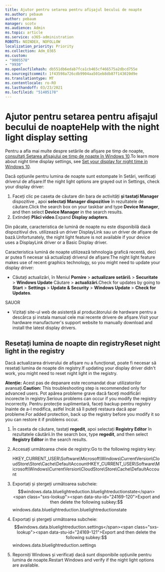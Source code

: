 ```yaml
---
title: Ajutor pentru setarea pentru afișajul becului de noapte
ms.author: pebaum
author: pebaum
manager: scotv
ms.audience: Admin
ms.topic: article
ms.service: o365-administration
ROBOTS: NOINDEX, NOFOLLOW
localization_priority: Priority
ms.collection: Adm_O365
ms.custom:
- "9005578"
- "9930"
ms.openlocfilehash: db551db6edab7fca1cb465cf466575a2dbcd755e
ms.sourcegitcommit: 1f43598a726cdb9904aa501eb8db87f143020d9e
ms.translationtype: MT
ms.contentlocale: ro-RO
ms.lasthandoff: 03/23/2021
ms.locfileid: "51405178"
---
```

# <a name="help-with-the-night-light-display-setting"></a><span data-ttu-id="24169-102">Ajutor pentru setarea pentru afișajul becului de noapte</span><span class="sxs-lookup"><span data-stu-id="24169-102">Help with the night light display setting</span></span>

<span data-ttu-id="24169-103">Pentru a afla mai multe despre setările de afișare pe timp de noapte, [consultați Setarea afișajului pe timp de noapte în Windows 10](https://support.microsoft.com/windows/set-your-display-for-night-time-in-windows-10-18fe903a-e0a1-8326-4c68-fd23d7aaf136).</span><span class="sxs-lookup"><span data-stu-id="24169-103">To learn more about night time display settings, see [Set your display for night time in Windows 10](https://support.microsoft.com/windows/set-your-display-for-night-time-in-windows-10-18fe903a-e0a1-8326-4c68-fd23d7aaf136).</span></span>

<span data-ttu-id="24169-104">Dacă opțiunile pentru lumina de noapte sunt estompate în Setări, verificați driverul de afișare:</span><span class="sxs-lookup"><span data-stu-id="24169-104">If the night light options are grayed out in Settings, check your display driver:</span></span> 

1. <span data-ttu-id="24169-105">Faceți clic pe caseta de căutare din bara de activități **și tastați Manager** dispozitive , apoi **selectați Manager dispozitive** în rezultatele de căutare.</span><span class="sxs-lookup"><span data-stu-id="24169-105">Click the search box on your taskbar and type **Device Manager**, and then select **Device Manager** in the search results.</span></span>
1. <span data-ttu-id="24169-106">Extindeți **Plăci video**.</span><span class="sxs-lookup"><span data-stu-id="24169-106">Expand **Display adapters**.</span></span> 

<span data-ttu-id="24169-107">Din păcate, caracteristica de lumină de noapte nu este disponibilă dacă dispozitivul dvs. utilizează un driver DisplayLink sau un driver de afișare de bază.</span><span class="sxs-lookup"><span data-stu-id="24169-107">Unfortunately, the night light feature is not available if your device uses a DisplayLink driver or a Basic Display driver.</span></span>

<span data-ttu-id="24169-108">Caracteristica lumină de noapte utilizează tehnologia grafică recentă, deci ar putea fi necesar să actualizați driverul de afișare:</span><span class="sxs-lookup"><span data-stu-id="24169-108">The night light feature makes use of recent graphics technology, so you might need to update your display driver:</span></span>  

- <span data-ttu-id="24169-109">Căutați actualizări, în Meniul **Pornire**  >  **actualizare setări**&  >  **Securitate**  >  **Windows Update** Căutare  >  **actualizări.**</span><span class="sxs-lookup"><span data-stu-id="24169-109">Check for updates by going to **Start** > **Settings** > **Update & Security** > **Windows Update** > **Check for Updates**.</span></span>  

<span data-ttu-id="24169-110">SAU</span><span class="sxs-lookup"><span data-stu-id="24169-110">OR</span></span>

- <span data-ttu-id="24169-111">Vizitați site-ul web de asistență al producătorului de hardware pentru a descărca și instala manual cele mai recente drivere de afișare.</span><span class="sxs-lookup"><span data-stu-id="24169-111">Visit your hardware manufacturer's support website to manually download and install the latest display drivers.</span></span>

## <a name="reset-night-light-in-the-registry"></a><span data-ttu-id="24169-112">Resetați lumina de noapte din registry</span><span class="sxs-lookup"><span data-stu-id="24169-112">Reset night light in the registry</span></span>

<span data-ttu-id="24169-113">Dacă actualizarea driverului de afișare nu a funcționat, poate fi necesar să resetați lumina de noapte din registry.</span><span class="sxs-lookup"><span data-stu-id="24169-113">If updating your display driver didn't work, you might need to reset night light in the registry.</span></span>  

<span data-ttu-id="24169-114">**Atenție:** Acest pas de depanare este recomandat doar utilizatorilor avansați.</span><span class="sxs-lookup"><span data-stu-id="24169-114">**Caution:** This troubleshooting step is recommended only for advanced users.</span></span> <span data-ttu-id="24169-115">Pot apărea probleme grave dacă faceți modificări incorecte în registry.</span><span class="sxs-lookup"><span data-stu-id="24169-115">Serious problems can occur if you modify the registry incorrectly.</span></span> <span data-ttu-id="24169-116">Pentru protecție suplimentară, faceți backup pentru registry înainte de a-l modifica, astfel încât să îl puteți restaura dacă apar probleme.</span><span class="sxs-lookup"><span data-stu-id="24169-116">For added protection, back up the registry before you modify it so  you can restore it if problems occur.</span></span>

1. <span data-ttu-id="24169-117">În caseta de căutare, tastați **regedit**, apoi selectați **Registry Editor** în rezultatele căutării.</span><span class="sxs-lookup"><span data-stu-id="24169-117">In the search box, type **regedit**, and then select **Registry Editor** in the search results.</span></span>

1. <span data-ttu-id="24169-118">Accesați următoarea cheie de registry:</span><span class="sxs-lookup"><span data-stu-id="24169-118">Go to the following registry key:</span></span> 

    <span data-ttu-id="24169-119">HKEY_CURRENT_USER\Software\Microsoft\Windows\CurrentVersion\CloudStore\Store\Cache\DefaultAccount</span><span class="sxs-lookup"><span data-stu-id="24169-119">HKEY_CURRENT_USER\Software\Microsoft\Windows\CurrentVersion\CloudStore\Store\Cache\DefaultAccount</span></span>

1. <span data-ttu-id="24169-120">Exportați și ștergeți următoarea subcheie:$$windows.data.bluelightreduction.bluelightreductionstate</span><span class="sxs-lookup"><span data-stu-id="24169-120">Export and then delete the following subkey:$$windows.data.bluelightreduction.bluelightreductionstate</span></span>

1. <span data-ttu-id="24169-121">Exportați și ștergeți următoarea subcheie:$$windows.data.bluelightreduction.settings</span><span class="sxs-lookup"><span data-stu-id="24169-121">Export and then delete the following subkey:$$windows.data.bluelightreduction.settings</span></span>

1. <span data-ttu-id="24169-122">Reporniți Windows și verificați dacă sunt disponibile opțiunile pentru lumina de noapte.</span><span class="sxs-lookup"><span data-stu-id="24169-122">Restart Windows and verify if the night light options are available.</span></span>


